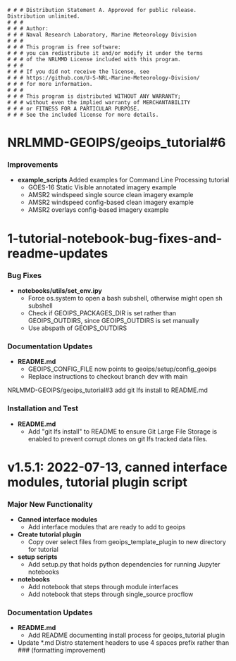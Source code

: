     # # # Distribution Statement A. Approved for public release. Distribution unlimited.
    # # # 
    # # # Author:
    # # # Naval Research Laboratory, Marine Meteorology Division
    # # # 
    # # # This program is free software:
    # # # you can redistribute it and/or modify it under the terms
    # # # of the NRLMMD License included with this program.
    # # # 
    # # # If you did not receive the license, see
    # # # https://github.com/U-S-NRL-Marine-Meteorology-Division/
    # # # for more information.
    # # # 
    # # # This program is distributed WITHOUT ANY WARRANTY;
    # # # without even the implied warranty of MERCHANTABILITY
    # # # or FITNESS FOR A PARTICULAR PURPOSE.
    # # # See the included license for more details.


# NRLMMD-GEOIPS/geoips_tutorial#6

### Improvements
* **example_scripts** Added examples for Command Line Processing tutorial
    * GOES-16 Static Visible annotated imagery example
    * AMSR2 windspeed single source clean imagery example
    * AMSR2 windspeed config-based clean imagery example
    * AMSR2 overlays config-based imagery example

# 1-tutorial-notebook-bug-fixes-and-readme-updates

### Bug Fixes
* **notebooks/utils/set\_env.ipy**
    * Force os.system to open a bash subshell, otherwise might open sh subshell
    * Check if GEOIPS_PACKAGES_DIR is set rather than GEOIPS_OUTDIRS, since GEOIPS_OUTDIRS is set manually
    * Use abspath of GEOIPS_OUTDIRS
### Documentation Updates
* **README.md**
    * GEOIPS_CONFIG_FILE now points to geoips/setup/config_geoips
    * Replace instructions to checkout branch dev with main

NRLMMD-GEOIPS/geoips_tutorial#3 add git lfs install to README.md

### Installation and Test
* **README.md**
    * Add "git lfs install" to README to ensure Git Large File Storage is enabled to prevent corrupt clones
        on git lfs tracked data files.


# v1.5.1: 2022-07-13, canned interface modules, tutorial plugin script

### Major New Functionality
* **Canned interface modules**
    * Add interface modules that are ready to add to geoips
* **Create tutorial plugin**
    * Copy over select files from geoips\_template\_plugin to new directory for tutorial
* **setup scripts**
    * Add setup.py that holds python dependencies for running Jupyter notebooks
* **notebooks**
    * Add notebook that steps through module interfaces
    * Add notebook that steps through single_source procflow

### Documentation Updates
* **README.md**
    * Add README documenting install process for geoips\_tutorial plugin
* Update \*.md Distro statement headers to use 4 spaces prefix rather than ### (formatting improvement)
